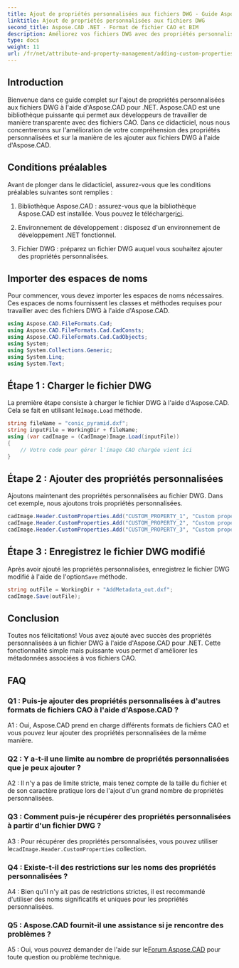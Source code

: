 ```yaml
---
title: Ajout de propriétés personnalisées aux fichiers DWG - Guide Aspose.CAD
linktitle: Ajout de propriétés personnalisées aux fichiers DWG
second_title: Aspose.CAD .NET - Format de fichier CAO et BIM
description: Améliorez vos fichiers DWG avec des propriétés personnalisées à l'aide d'Aspose.CAD pour .NET. Suivez notre guide étape par étape pour ajouter des métadonnées significatives sans effort.
type: docs
weight: 11
url: /fr/net/attribute-and-property-management/adding-custom-properties-to-dwg/
---
```

## Introduction

Bienvenue dans ce guide complet sur l'ajout de propriétés personnalisées aux fichiers DWG à l'aide d'Aspose.CAD pour .NET. Aspose.CAD est une bibliothèque puissante qui permet aux développeurs de travailler de manière transparente avec des fichiers CAO. Dans ce didacticiel, nous nous concentrerons sur l'amélioration de votre compréhension des propriétés personnalisées et sur la manière de les ajouter aux fichiers DWG à l'aide d'Aspose.CAD.

## Conditions préalables

Avant de plonger dans le didacticiel, assurez-vous que les conditions préalables suivantes sont remplies :

1.  Bibliothèque Aspose.CAD : assurez-vous que la bibliothèque Aspose.CAD est installée. Vous pouvez le télécharger[ici](https://releases.aspose.com/cad/net/).

2. Environnement de développement : disposez d'un environnement de développement .NET fonctionnel.

3. Fichier DWG : préparez un fichier DWG auquel vous souhaitez ajouter des propriétés personnalisées.

## Importer des espaces de noms

Pour commencer, vous devez importer les espaces de noms nécessaires. Ces espaces de noms fournissent les classes et méthodes requises pour travailler avec des fichiers DWG à l'aide d'Aspose.CAD.

```csharp
using Aspose.CAD.FileFormats.Cad;
using Aspose.CAD.FileFormats.Cad.CadConsts;
using Aspose.CAD.FileFormats.Cad.CadObjects;
using System;
using System.Collections.Generic;
using System.Linq;
using System.Text;
```

## Étape 1 : Charger le fichier DWG

 La première étape consiste à charger le fichier DWG à l'aide d'Aspose.CAD. Cela se fait en utilisant le`Image.Load` méthode.

```csharp
string fileName = "conic_pyramid.dxf";
string inputFile = WorkingDir + fileName;
using (var cadImage = (CadImage)Image.Load(inputFile))
{
    // Votre code pour gérer l'image CAO chargée vient ici
}
```

## Étape 2 : Ajouter des propriétés personnalisées

Ajoutons maintenant des propriétés personnalisées au fichier DWG. Dans cet exemple, nous ajoutons trois propriétés personnalisées.

```csharp
cadImage.Header.CustomProperties.Add("CUSTOM_PROPERTY_1", "Custom property test 1");
cadImage.Header.CustomProperties.Add("CUSTOM_PROPERTY_2", "Custom property test 2");
cadImage.Header.CustomProperties.Add("CUSTOM_PROPERTY_3", "Custom property test 3");
```

## Étape 3 : Enregistrez le fichier DWG modifié

 Après avoir ajouté les propriétés personnalisées, enregistrez le fichier DWG modifié à l'aide de l'option`Save` méthode.

```csharp
string outFile = WorkingDir + "AddMetadata_out.dxf";
cadImage.Save(outFile);
```

## Conclusion

Toutes nos félicitations! Vous avez ajouté avec succès des propriétés personnalisées à un fichier DWG à l'aide d'Aspose.CAD pour .NET. Cette fonctionnalité simple mais puissante vous permet d'améliorer les métadonnées associées à vos fichiers CAO.

## FAQ

### Q1 : Puis-je ajouter des propriétés personnalisées à d'autres formats de fichiers CAO à l'aide d'Aspose.CAD ?

A1 : Oui, Aspose.CAD prend en charge différents formats de fichiers CAO et vous pouvez leur ajouter des propriétés personnalisées de la même manière.

### Q2 : Y a-t-il une limite au nombre de propriétés personnalisées que je peux ajouter ?

A2 : Il n'y a pas de limite stricte, mais tenez compte de la taille du fichier et de son caractère pratique lors de l'ajout d'un grand nombre de propriétés personnalisées.

### Q3 : Comment puis-je récupérer des propriétés personnalisées à partir d'un fichier DWG ?

 A3 : Pour récupérer des propriétés personnalisées, vous pouvez utiliser le`cadImage.Header.CustomProperties` collection.

### Q4 : Existe-t-il des restrictions sur les noms des propriétés personnalisées ?

A4 : Bien qu'il n'y ait pas de restrictions strictes, il est recommandé d'utiliser des noms significatifs et uniques pour les propriétés personnalisées.

### Q5 : Aspose.CAD fournit-il une assistance si je rencontre des problèmes ?

 A5 : Oui, vous pouvez demander de l'aide sur le[Forum Aspose.CAD](https://forum.aspose.com/c/cad/19) pour toute question ou problème technique.